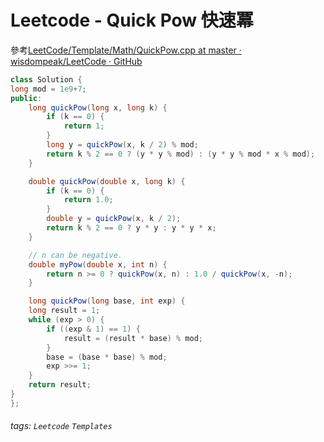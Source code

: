# Leetcode - Quick Pow 快速冪

參考[LeetCode/Template/Math/QuickPow.cpp at master · wisdompeak/LeetCode · GitHub](https://github.com/wisdompeak/LeetCode/blob/master/Template/Math/QuickPow.cpp)

```java
class Solution {
long mod = 1e9+7;
public:
    long quickPow(long x, long k) {
        if (k == 0) {
            return 1;
        }
        long y = quickPow(x, k / 2) % mod;
        return k % 2 == 0 ? (y * y % mod) : (y * y % mod * x % mod);
    }

    double quickPow(double x, long k) {
        if (k == 0) {
            return 1.0;
        }
        double y = quickPow(x, k / 2);
        return k % 2 == 0 ? y * y : y * y * x;
    }

    // n can be negative.
    double myPow(double x, int n) {        
        return n >= 0 ? quickPow(x, n) : 1.0 / quickPow(x, -n);
    }

    long quickPow(long base, int exp) {
    long result = 1;
    while (exp > 0) {
        if ((exp & 1) == 1) {
            result = (result * base) % mod;
        }
        base = (base * base) % mod;
        exp >>= 1;
    }
    return result;
}
};
```


###### tags: `Leetcode` `Templates`